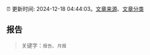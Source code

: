 :alarm_clock: 更新时间: 2024-12-18 04:44:03。[文章来源](/README.md)、[文章分类](/TAGS.md)

## 报告


> 关键字：`报告`、`月报`



